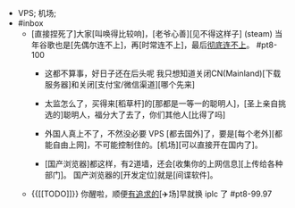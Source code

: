 - VPS; 机场;
- #inbox
    - [直接捏死了]大家[叫唤得比较响]，[老爷心善][见不得这样子] (steam)
当年谷歌也是[先偶尔连不上]，再[时常连不上]，最后[彻底连不上](https://bbs.saraba1st.com/2b/thread-2035687-2-1.html)。 #pt8-100
        - 这都不算事，好日子还在后头呢
我只想知道关闭CN(Mainland)[下载服务器]和关闭[支付宝/微信渠道][哪个先来]


        - 太监怎么了，买得来[稻草杆]的[那都是一等一的聪明人]，[圣上亲自挑选的]聪明人，福分大了去了，你们其他人[比得了吗]


        - 外国人真上不了，不然没必要 VPS [都去国外]了，要是[每个老外][都能自由上网]，不可能控制住的。[机场][可以直接开在国内了]。


        - [国产浏览器]都这样，有2道墙，还会[收集你的上网信息][上传给各种部门]。
国产浏览器的[开发定位]就是[间谍软件]。
    - {{[[TODO]]}} 你醒啦，顺便[有追求的](https://bbs.saraba1st.com/2b/thread-2047069-1-1.html)[✈️场]早就换 iplc 了 #pt8-99.97
